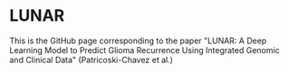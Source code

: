 # LUNAR
This is the GitHub page corresponding to the paper "LUNAR: A Deep Learning Model to Predict Glioma Recurrence Using Integrated Genomic and Clinical Data" (Patricoski-Chavez et al.)

